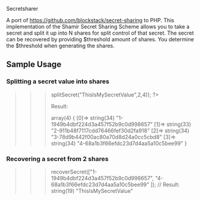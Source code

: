 Secretsharer

A port of https://github.com/blockstack/secret-sharing to PHP. This implementation of the Shamir Secret Sharing Scheme allows you to take 
a secret and split it up into N shares for split control of that secret. The secret can be recovered by providing $threshold amount of shares. 
You determine the $threshold when generating the shares. 

## Sample Usage

### Splitting a secret value into shares

>>> <?php
>>>
>>> use Secretsharer\PlaintextSecretSharer;
>>>
>>> $sharer = new PlaintextSecretSharer();
>>>
>>> // Generate 4 shares and require 2 for recovering the secret
>>> var_dump($sharer->splitSecret("ThisIsMySecretValue",2,4));
>>>
>>> ?>
>>>
>>> Result: 
>>>
>>> array(4) {
>>>   [0]=>
>>>   string(34) "1-1949b4dbf224d3a457f52b9c0d998657"
>>>   [1]=>
>>>   string(33) "2-911b48f7117cdd76466fef30d2fa918"
>>>   [2]=>
>>>   string(34) "3-78d9b442f00ac80a70d8d24a0cc5cbd8"
>>>   [3]=>
>>>   string(34) "4-68a1b3f66efdc23d7d4aa5a10c5bee99"
>>> }

### Recovering a secret from 2 shares

>>> <?php
>>>
>>> use Secretsharer\PlaintextSecretSharer;
>>>
>>> $sharer = new PlaintextSecretSharer();
>>> var_dump($sharer->recoverSecret(["1-1949b4dbf224d3a457f52b9c0d998657", "4-68a1b3f66efdc23d7d4aa5a10c5bee99" ]);
>>>
>>> // Result: string(19) "ThisIsMySecretValue"